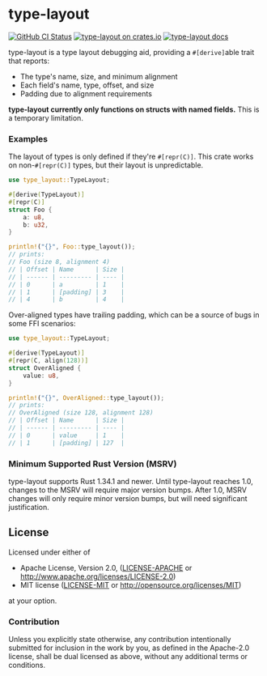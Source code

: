 # type-layout

[![GitHub CI Status](https://github.com/LPGhatguy/type-layout/workflows/CI/badge.svg)](https://github.com/LPGhatguy/type-layout/actions)
[![type-layout on crates.io](https://img.shields.io/crates/v/type-layout.svg)](https://crates.io/crates/type-layout)
[![type-layout docs](https://img.shields.io/badge/docs-docs.rs-orange.svg)](https://docs.rs/type-layout)

type-layout is a type layout debugging aid, providing a `#[derive]`able trait
that reports:
- The type's name, size, and minimum alignment
- Each field's name, type, offset, and size
- Padding due to alignment requirements

**type-layout currently only functions on structs with named fields.** This is a
temporary limitation.

### Examples

The layout of types is only defined if they're `#[repr(C)]`. This crate works on
non-`#[repr(C)]` types, but their layout is unpredictable.

```rust
use type_layout::TypeLayout;

#[derive(TypeLayout)]
#[repr(C)]
struct Foo {
    a: u8,
    b: u32,
}

println!("{}", Foo::type_layout());
// prints:
// Foo (size 8, alignment 4)
// | Offset | Name      | Size |
// | ------ | --------- | ---- |
// | 0      | a         | 1    |
// | 1      | [padding] | 3    |
// | 4      | b         | 4    |
```

Over-aligned types have trailing padding, which can be a source of bugs in some
FFI scenarios:

```rust
use type_layout::TypeLayout;

#[derive(TypeLayout)]
#[repr(C, align(128))]
struct OverAligned {
    value: u8,
}

println!("{}", OverAligned::type_layout());
// prints:
// OverAligned (size 128, alignment 128)
// | Offset | Name      | Size |
// | ------ | --------- | ---- |
// | 0      | value     | 1    |
// | 1      | [padding] | 127  |
```

### Minimum Supported Rust Version (MSRV)

type-layout supports Rust 1.34.1 and newer. Until type-layout reaches 1.0,
changes to the MSRV will require major version bumps. After 1.0, MSRV changes
will only require minor version bumps, but will need significant justification.

## License

Licensed under either of

 * Apache License, Version 2.0, ([LICENSE-APACHE](LICENSE-APACHE) or http://www.apache.org/licenses/LICENSE-2.0)
 * MIT license ([LICENSE-MIT](LICENSE-MIT) or http://opensource.org/licenses/MIT)

at your option.

### Contribution
Unless you explicitly state otherwise, any contribution intentionally submitted for inclusion in the work by you, as defined in the Apache-2.0 license, shall be dual licensed as above, without any additional terms or conditions.

